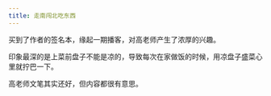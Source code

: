 ```yaml
---
title: 走南闯北吃东西
---
```

买到了作者的签名本，缘起一期播客，对高老师产生了浓厚的兴趣。

印象最深的是上菜前盘子不能是凉的，导致每次在家做饭的时候，用凉盘子盛菜心里就拧巴一下。

高老师文笔其实还好，但内容都很有意思。